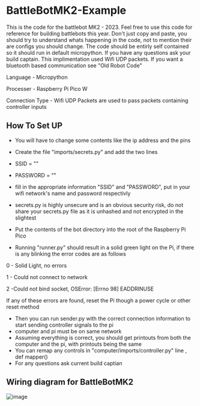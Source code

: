 # BattleBotMK2-Example
This is the code for the battlebot MK2 - 2023.
Feel free to use this code for reference for building battlebots this year. Don't just copy and paste, you should try to understand whats happening in the code, not to mention their are configs you should change. The code should be entirly self contained so it should run in default micropython. If you have any questions ask your build captain. This implimentation used Wifi UDP packets. If you want a bluetooth based communication see "Old Robot Code"

Language - Micropython

Processer - Raspberry Pi Pico W

Connection Type - Wifi UDP Packets are used to pass packets containing controller inputs

## How To Set UP
- You will have to change some contents like the ip address and the pins
- Create the file "imports/secrets.py" and add the two lines
  
- SSID = ""
- PASSWORD = ""
  
- fill in the appropriate information "SSID" and "PASSWORD", put in your wifi network's name and password respectivly
- secrets.py is highly unsecure and is an obvious security risk, do not share your secrets.py file as it is unhashed and not encrypted in the slightest
- Put the contents of the bot directory into the root of the Raspberry Pi Pico
  
- Running "runner.py" should result in a solid green light on the Pi, if there is any blinking the error codes are as follows
  
0 - Solid Light, no errors
  
1 - Could not connect to network

2 -Could not bind socket, OSError: [Errno 98] EADDRINUSE


If any of these errors are found, reset the Pi though a power cycle or other reset method


- Then you can run sender.py with the correct connection information to start sending controller signals to the pi
- computer and pi must be on same network
- Assuming everything is correct, you should get printouts from both the computer and the pi, with printouts being the same
- You can remap any controls in "computer/imports/controller.py" line , def mapper()
- For any questions ask current build captian

  

## Wiring diagram for BattleBotMK2

![image](https://github.com/UWST-Robotics/BattleBotMK2-Example/assets/84477153/d078c2ed-3446-4408-8608-abccd532c0d0)
